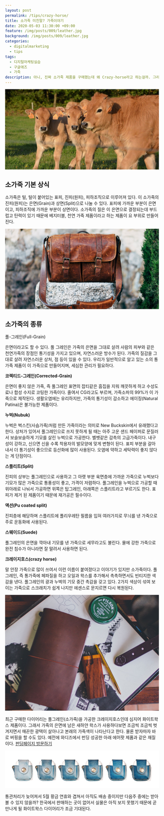 ```yaml
---
layout: post
permalink: /tips/crazy-horse/
title: 소가죽 미친말? 가죽이야기
date: 2020-05-03 11:30:00 +09:00
feature: /img/posts/009/leather.jpg
background: /img/posts/009/leather.jpg
categories:
  - digitalmarketing
  - tips
tags:
  - 디지털마케팅실습
  - 구글애즈
  - 가죽
description: 아니, 진짜 소가죽 제품을 구매했는데 왜 Crazy-horse라고 하는걸까. 그리고 말가죽이면 말가죽이지 미친 말가죽은 또 뭘까. 세상은 참 넓고 내가 모르는 건 많구나.
---
```


![소](/img/posts/009/cow.jpg)

## 소가죽 기본 상식

소가죽은 털, 털이 붙어있는 표피, 진피(원피), 피하조직으로 이루어져 있다. 이 소가죽의 진피(원피)는 은면(Grain)과 상면(Split)으로 나눌 수 있다. 표피에 가까운 부분이 은면이고, 피하조직에 가까운 부분이 상면이다. 소가죽의 질은 이 은면으로 결정되는데 부드럽고 탄력이 있기 때문에 베지터블, 천연 가죽 제품이라고 하는 제품이 요 부위로 만들어진다. 

![소가죽가방](/img/posts/009/full-grain.jpg)

## 소가죽의 종류

풀-그레인(Full-Grain)

은면이라고도 할 수 있다. 풀 그레인은 가죽의 은면을 그대로 살려 사람의 피부와 같은 천연가죽의 장점인 통기성을 가지고 있으며, 자연스러운 방수가 된다. 가죽의 질감을 그대로 살려 자연스러운 상처, 점 등이 있을 수 있다. 우리가 일반적으로 알고 있는 소의 통가죽 제품이 이 가죽으로 만들어지며, 세심한 관리가 필요하다. 

**코렉티드-그레인(Corrected-Grain)**

은면이 좋지 않은 가죽, 즉 풀그레인 표면의 잡티같은 흠집을 지워 깨끗하게 하고 수성도료나 합성 수지로 코팅한 가죽이다. 줄여서 CG라고도 부르며, 가죽소파의 99%가 이 가죽으로 제작된다. 생활오염에는 유리하지만, 가죽의 통기성이 감소하고 에이징(Natural Patina)은 불가능한 제품이다. 

**누벅(Nubuk)**

누벅은 벅스킨(사슴가죽)처럼 만든 가죽이라는 의미로 New Buckskin에서 유래했다고 한다. 상처가 있어서 풀그레인으로 쓰지 못하게 될 때는 아주 고운 샌드 페이퍼로 문질러서 보슬보슬하게 기모를 살린 누벅으로 가공한다. 벨벳같은 감촉의 고급가죽이다. 내구성이 강하고, 신으면 신을 수록 착용자의 발모양에 맞게 변형이 된다. 표피 부분을 갈아내서 더 통기성이 좋으므로 등산화에 많이 사용된다. 오염에 약하고 세탁력이 좋지 않다는 게 단점이다. 

**스플리트(Split)**

진피의 상부는 풀그레인으로 사용하고 그 아랫 부분 육면층에 가까운 가죽으로 누벅보다 기모가 많은 가죽으로 통풍성이 좋고, 가격이 저렴하다. 풀그레인을 누벅으로 가공할 때 위아래로 나눠서 가공하면 위쪽은 탑그레인, 아래쪽은 스플리트라고 부르기도 한다. 표피가 제거 된 제품이기 때문에 재가공은 필수이다. 

**액션(Pu coated split)**

진피층에 해당하며 스플리트에 폴리우레탄 필름을 입혀 여러가지로 무늬를 낸 가죽으로 주로 운동화에 사용된다. 

**스웨이드(Suede)**

풀그레인의 은면을 깍아내 기모를 낸 가죽으로 세무라고도 불린다. 물에 강한 가죽으로 완전 침수가 아니라면 잘 말려서 사용하면 된다.

**크레이지호스(crazy horse)**

말 안장 가죽으로 많이 쓰여서 이런 이름이 붙여졌다고 이야기가 있지만 소가죽이다. 풀그레인, 즉 통가죽에 페파질을 하고 오일과 왁스를 추가해서 촉촉하면서도 빈티지한 색감을 낸다.  풀그레인의 광과 누벅의 기모 중간 촉감을 갖고 있다. 2가지 색상이 섞여 보이는 가죽으로 스크래치가 쉽게 나지만 에센스로 문지르면 다시 복원된다.

![다이어리](/img/posts/009/diary.jpg)

최근 구매한 다이어리는 풀그레인(소가죽)을 가공한 크레이지호스인데 심지어 화이트왁스 제품이다. 그래서 가죽의 은면에 남은 새하얀 왁스가 사용하다보면 조금씩 조금씩 벗겨지면서 매끈한 광택이 살아나고 본래의 가죽색이 나타난다고 한다. 물론 받자마자 바로 버핑을 할 수도 있다. 예전에 와디즈에서 펀딩 성공한 아래 에어팟 제품과 같은 재질이다. [펀딩페이지 방문하기](https://www.wadiz.kr/web/campaign/detail/23111)

![다이어리](/img/posts/009/blueairpot.jpeg)

통관처리가 늦어져서 5월 황금 연휴와 겹쳐서 아직도 배송 중이지만 다음주 중에는 받아볼 수 있지 않을까? 한국에서 판매하는 곳이 없어서 실물은 아직 보지 못했기 때문에 곧 만나게 될 화이트왁스 다이어리가 조금 기대된다. 

